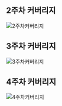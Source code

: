 ## 2주차 커버리지
![2주차커버리지](https://github.com/user-attachments/assets/154912e2-452e-4143-92d9-30ae0004f972)

## 3주차 커버리지
![3주차커버리지](https://github.com/user-attachments/assets/e449b14c-daf8-4a8e-8295-e28ac5169bb5)

## 4주차 커버리지
![4주차커버리지](https://github.com/user-attachments/assets/6f212bd2-470c-4d3b-bc0d-bb1ee4c26af7)
